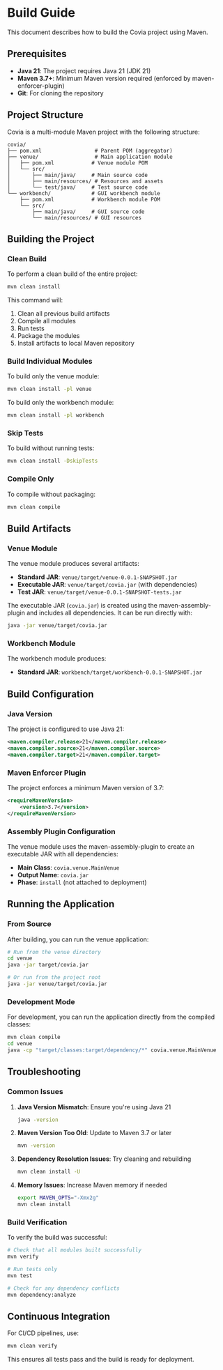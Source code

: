 # Build Guide

This document describes how to build the Covia project using Maven.

## Prerequisites

- **Java 21**: The project requires Java 21 (JDK 21)
- **Maven 3.7+**: Minimum Maven version required (enforced by maven-enforcer-plugin)
- **Git**: For cloning the repository

## Project Structure

Covia is a multi-module Maven project with the following structure:

```
covia/
├── pom.xml                 # Parent POM (aggregator)
├── venue/                  # Main application module
│   ├── pom.xml            # Venue module POM
│   └── src/
│       ├── main/java/     # Main source code
│       ├── main/resources/ # Resources and assets
│       └── test/java/     # Test source code
└── workbench/             # GUI workbench module
    ├── pom.xml            # Workbench module POM
    └── src/
        ├── main/java/     # GUI source code
        └── main/resources/ # GUI resources
```

## Building the Project

### Clean Build

To perform a clean build of the entire project:

```bash
mvn clean install
```

This command will:
1. Clean all previous build artifacts
2. Compile all modules
3. Run tests
4. Package the modules
5. Install artifacts to local Maven repository

### Build Individual Modules

To build only the venue module:

```bash
mvn clean install -pl venue
```

To build only the workbench module:

```bash
mvn clean install -pl workbench
```

### Skip Tests

To build without running tests:

```bash
mvn clean install -DskipTests
```

### Compile Only

To compile without packaging:

```bash
mvn clean compile
```

## Build Artifacts

### Venue Module

The venue module produces several artifacts:

- **Standard JAR**: `venue/target/venue-0.0.1-SNAPSHOT.jar`
- **Executable JAR**: `venue/target/covia.jar` (with dependencies)
- **Test JAR**: `venue/target/venue-0.0.1-SNAPSHOT-tests.jar`

The executable JAR (`covia.jar`) is created using the maven-assembly-plugin and includes all dependencies. It can be run directly with:

```bash
java -jar venue/target/covia.jar
```

### Workbench Module

The workbench module produces:

- **Standard JAR**: `workbench/target/workbench-0.0.1-SNAPSHOT.jar`


## Build Configuration

### Java Version

The project is configured to use Java 21:

```xml
<maven.compiler.release>21</maven.compiler.release>
<maven.compiler.source>21</maven.compiler.source>
<maven.compiler.target>21</maven.compiler.target>
```

### Maven Enforcer Plugin

The project enforces a minimum Maven version of 3.7:

```xml
<requireMavenVersion>
    <version>3.7</version>
</requireMavenVersion>
```

### Assembly Plugin Configuration

The venue module uses the maven-assembly-plugin to create an executable JAR with all dependencies:

- **Main Class**: `covia.venue.MainVenue`
- **Output Name**: `covia.jar`
- **Phase**: `install` (not attached to deployment)

## Running the Application

### From Source

After building, you can run the venue application:

```bash
# Run from the venue directory
cd venue
java -jar target/covia.jar

# Or run from the project root
java -jar venue/target/covia.jar
```

### Development Mode

For development, you can run the application directly from the compiled classes:

```bash
mvn clean compile
cd venue
java -cp "target/classes:target/dependency/*" covia.venue.MainVenue
```

## Troubleshooting

### Common Issues

1. **Java Version Mismatch**: Ensure you're using Java 21
   ```bash
   java -version
   ```

2. **Maven Version Too Old**: Update to Maven 3.7 or later
   ```bash
   mvn -version
   ```

3. **Dependency Resolution Issues**: Try cleaning and rebuilding
   ```bash
   mvn clean install -U
   ```

4. **Memory Issues**: Increase Maven memory if needed
   ```bash
   export MAVEN_OPTS="-Xmx2g"
   mvn clean install
   ```

### Build Verification

To verify the build was successful:

```bash
# Check that all modules built successfully
mvn verify

# Run tests only
mvn test

# Check for any dependency conflicts
mvn dependency:analyze
```

## Continuous Integration

For CI/CD pipelines, use:

```bash
mvn clean verify
```

This ensures all tests pass and the build is ready for deployment. 